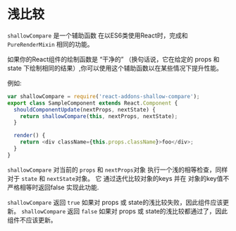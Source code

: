 # 浅比较

`shallowCompare` 是一个辅助函数 在以ES6类使用React时，完成和 `PureRenderMixin` 相同的功能。

如果你的React组件的绘制函数是 “干净的” （换句话说，它在给定的 props 和 state 下绘制相同的结果）,你可以使用这个辅助函数以在某些情况下提升性能。

例如:

```js
var shallowCompare = require('react-addons-shallow-compare');
export class SampleComponent extends React.Component {
  shouldComponentUpdate(nextProps, nextState) {
    return shallowCompare(this, nextProps, nextState);
  }

  render() {
    return <div className={this.props.className}>foo</div>;
  }
}
```

`shallowCompare` 对当前的 `props` 和 `nextProps`对象 执行一个浅的相等检查，同样对于 `state` 和 `nextState`对象。
它 通过迭代比较对象的keys 并在 对象的key值不严格相等时返回false 实现此功能.

`shallowCompare` 返回 `true` 如果对 props 或 state的浅比较失败，因此组件应该更新。
`shallowCompare` 返回 `false` 如果对 props 或 state的浅比较都通过了，因此组件不应该更新。
